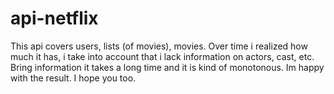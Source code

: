 # api-netflix

This api covers users, lists (of movies), movies. Over time i realized how much it has, i take into account that i lack information on actors, cast, etc. Bring information it takes a long time and it is kind of monotonous. Im happy with the result. I hope you too.
